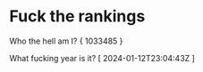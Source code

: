 # Fuck the rankings

Who the hell am I?
{ 1033485 }

What fucking year is it?
[ 2024-01-12T23:04:43Z ]
